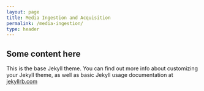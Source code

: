 ```yaml
---
layout: page
title: Media Ingestion and Acquisition
permalink: /media-ingestion/
type: header
---
```


## Some content here
This is the base Jekyll theme. You can find out more info about customizing your Jekyll theme, as well as basic Jekyll usage documentation at [jekyllrb.com](http://jekyllrb.com/)
